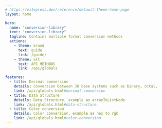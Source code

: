 ```yaml
---
# https://vitepress.dev/reference/default-theme-home-page
layout: home

hero:
  name: "conversion-library"
  text: "conversion-library"
  tagline: Contains multiple format conversion methods
  actions:
    - theme: brand
      text: guide
      link: /guide/
    - theme: alt
      text: API METHODS
      link: /api/globals

features:
  - title: Decimal conversion
    details: Conversion between 36 base systems such as binary, octal, decimal, etc
    link: /api/globals.html#decimal-conversion
  - title: Data Structure
    details: Data Structure, example as arrayToListNode
    link: /api/globals.html#data-structure
  - title: Color conversion
    details: Color conversion, example as hex to rgb
    link: /api/globals.html#color-conversion
---
```


